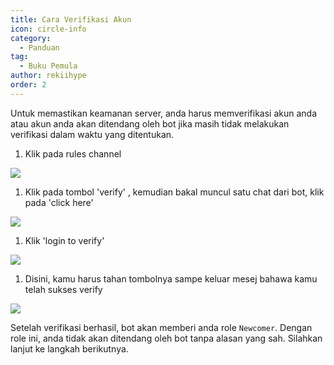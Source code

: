 ```yaml
---
title: Cara Verifikasi Akun
icon: circle-info
category:
  - Panduan
tag:
  - Buku Pemula
author: rekiihype
order: 2
---
```


Untuk memastikan keamanan server, anda harus memverifikasi akun anda atau akun anda akan ditendang oleh bot jika masih tidak melakukan verifikasi dalam waktu yang ditentukan.

1. Klik pada rules channel

[![](https://i.postimg.cc/2SbQ1602/verify1.png)](https://postimg.cc/fVstFwn9)

1. Klik pada tombol 'verify' , kemudian bakal muncul satu chat dari bot, klik pada 'click here'

[![](https://i.postimg.cc/9Q6GZhSV/verify2.png)](https://postimg.cc/21xbNPrX)

1. Klik 'login to verify'

[![](https://i.postimg.cc/tgFFzcQ6/verify3.png)](https://postimg.cc/1g5gmJzR)

1. Disini, kamu harus tahan tombolnya sampe keluar mesej bahawa kamu telah sukses verify

[![](https://i.postimg.cc/85DMXbN0/verify4.png)](https://postimg.cc/3ySkdmyX)

Setelah verifikasi berhasil, bot akan memberi anda role `Newcomer`. Dengan role ini, anda tidak akan ditendang oleh bot tanpa alasan yang sah. Silahkan lanjut ke langkah berikutnya.
